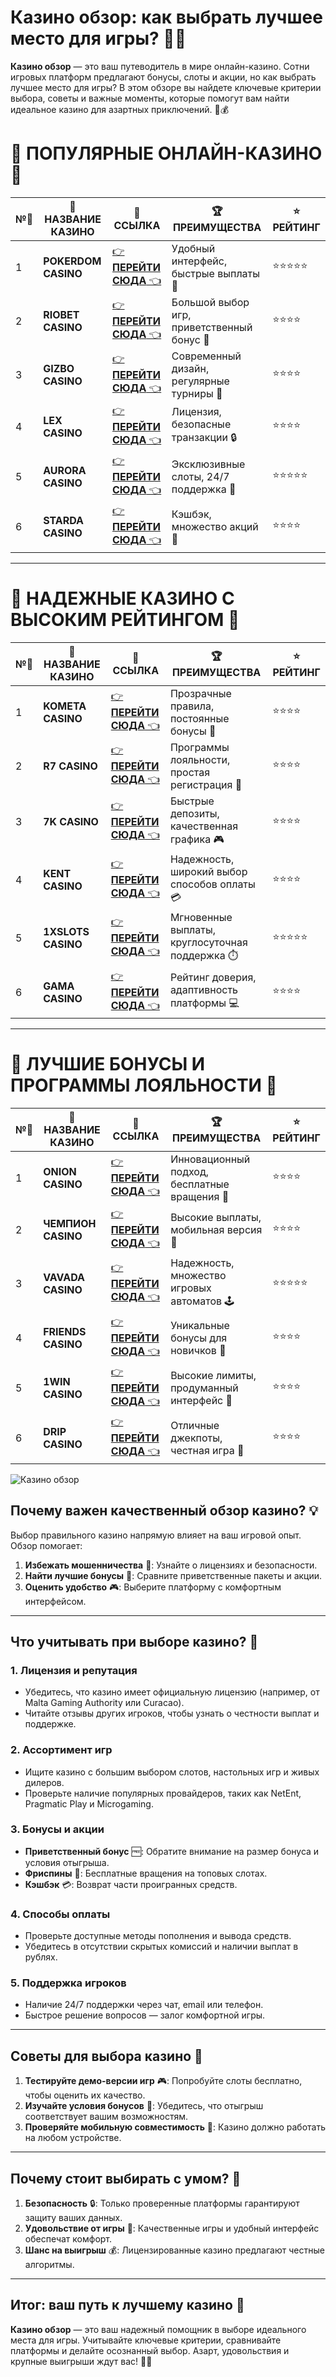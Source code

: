 # Казино обзор: как выбрать лучшее место для игры? 🎰✨

**Казино обзор** — это ваш путеводитель в мире онлайн-казино. Сотни игровых платформ предлагают бонусы, слоты и акции, но как выбрать лучшее место для игры? В этом обзоре вы найдете ключевые критерии выбора, советы и важные моменты, которые помогут вам найти идеальное казино для азартных приключений. 🎲💰

# 🌟 ПОПУЛЯРНЫЕ ОНЛАЙН-КАЗИНО 🌟

| №️⃣ | 🎰 НАЗВАНИЕ КАЗИНО                       | 🔗 ССЫЛКА                                                                          | 🏆 ПРЕИМУЩЕСТВА                              | ⭐ РЕЙТИНГ |
|-----|------------------------------------------|------------------------------------------------------------------------------------|---------------------------------------------|------------|
| 1   | **POKERDOM CASINO**                      | [👉 **ПЕРЕЙТИ СЮДА** 👈](https://brandplay.link/4k77v2yx)                          | Удобный интерфейс, быстрые выплаты 🤑         | ⭐⭐⭐⭐⭐     |
| 2   | **RIOBET CASINO**                        | [👉 **ПЕРЕЙТИ СЮДА** 👈](https://brandplay.link/7xBLTPyj)                          | Большой выбор игр, приветственный бонус 🎁    | ⭐⭐⭐⭐      |
| 3   | **GIZBO CASINO**                         | [👉 **ПЕРЕЙТИ СЮДА** 👈](https://brandplay.link/bprXw4YV)                          | Современный дизайн, регулярные турниры 🏅      | ⭐⭐⭐⭐      |
| 4   | **LEX CASINO**                           | [👉 **ПЕРЕЙТИ СЮДА** 👈](https://brandplay.link/zW4hdDFV)                          | Лицензия, безопасные транзакции 🔒            | ⭐⭐⭐⭐      |
| 5   | **AURORA CASINO**                        | [👉 **ПЕРЕЙТИ СЮДА** 👈](https://10trafic-stat2.com/click/668546556bcc6313411604bd/6766/13032/subaccount) | Эксклюзивные слоты, 24/7 поддержка 🌟         | ⭐⭐⭐⭐⭐     |
| 6   | **STARDA CASINO**                        | [👉 **ПЕРЕЙТИ СЮДА** 👈](https://brandplay.link/fB7xwRFL)                          | Кэшбэк, множество акций 🎉                    | ⭐⭐⭐⭐      |

---

# 🏅 НАДЕЖНЫЕ КАЗИНО С ВЫСОКИМ РЕЙТИНГОМ 🏅

| №️⃣ | 🎰 НАЗВАНИЕ КАЗИНО                       | 🔗 ССЫЛКА                                                                          | 🏆 ПРЕИМУЩЕСТВА                              | ⭐ РЕЙТИНГ |
|-----|------------------------------------------|------------------------------------------------------------------------------------|---------------------------------------------|------------|
| 1   | **KOMETA CASINO**                        | [👉 **ПЕРЕЙТИ СЮДА** 👈](https://brandplay.link/8ZymQJV8)                          | Прозрачные правила, постоянные бонусы 🔄      | ⭐⭐⭐⭐      |
| 2   | **R7 CASINO**                            | [👉 **ПЕРЕЙТИ СЮДА** 👈](https://brandplay.link/bMd3Yjsw)                          | Программы лояльности, простая регистрация 📝   | ⭐⭐⭐⭐      |
| 3   | **7K CASINO**                            | [👉 **ПЕРЕЙТИ СЮДА** 👈](https://brandplay.link/BvQyFShp)                          | Быстрые депозиты, качественная графика 🎮      | ⭐⭐⭐⭐      |
| 4   | **KENT CASINO**                          | [👉 **ПЕРЕЙТИ СЮДА** 👈](https://brandplay.link/Fv2WP3js)                          | Надежность, широкий выбор способов оплаты 💳  | ⭐⭐⭐⭐      |
| 5   | **1XSLOTS CASINO**                       | [👉 **ПЕРЕЙТИ СЮДА** 👈](https://brandplay.link/hSB1khtr)                          | Мгновенные выплаты, круглосуточная поддержка ⏱️| ⭐⭐⭐⭐⭐     |
| 6   | **GAMA CASINO**                          | [👉 **ПЕРЕЙТИ СЮДА** 👈](https://brandplay.link/j6NMKsDz)                          | Рейтинг доверия, адаптивность платформы 💻     | ⭐⭐⭐⭐      |

---

# 🎁 ЛУЧШИЕ БОНУСЫ И ПРОГРАММЫ ЛОЯЛЬНОСТИ 🎁

| №️⃣ | 🎰 НАЗВАНИЕ КАЗИНО                       | 🔗 ССЫЛКА                                                                          | 🏆 ПРЕИМУЩЕСТВА                              | ⭐ РЕЙТИНГ |
|-----|------------------------------------------|------------------------------------------------------------------------------------|---------------------------------------------|------------|
| 1   | **ONION CASINO**                         | [👉 **ПЕРЕЙТИ СЮДА** 👈](https://brandplay.link/zBGRVpQ9)                          | Инновационный подход, бесплатные вращения 🎡  | ⭐⭐⭐⭐      |
| 2   | **ЧЕМПИОН CASINO**                       | [👉 **ПЕРЕЙТИ СЮДА** 👈](https://temon-gter.cfd/go/lRq?p80412p304504pcc44t17455)   | Высокие выплаты, мобильная версия 📱          | ⭐⭐⭐⭐      |
| 3   | **VAVADA CASINO**                        | [👉 **ПЕРЕЙТИ СЮДА** 👈](https://vavadapartner.pro/?promo=ea5c9275-6854-4505-94fc-95ab18221945-linkb2) | Надежность, множество игровых автоматов 🕹️    | ⭐⭐⭐⭐⭐     |
| 4   | **FRIENDS CASINO**                       | [👉 **ПЕРЕЙТИ СЮДА** 👈](https://gofriends.vc/linkb2)                              | Уникальные бонусы для новичков 🤝             | ⭐⭐⭐⭐      |
| 5   | **1WIN CASINO**                          | [👉 **ПЕРЕЙТИ СЮДА** 👈](https://brandplay.link/smXVpBbG)                          | Высокие лимиты, продуманный интерфейс 🎯      | ⭐⭐⭐⭐      |
| 6   | **DRIP CASINO**                          | [👉 **ПЕРЕЙТИ СЮДА** 👈](https://drp-ircp01.com/c07e6a3db)                          | Отличные джекпоты, честная игра 💎            | ⭐⭐⭐⭐      |

![Казино обзор](https://spadok.org.ua/images/bolokhiv/bezdepozytni-poslugy-lavyna.jpg)

## Почему важен качественный обзор казино? 💡

Выбор правильного казино напрямую влияет на ваш игровой опыт. Обзор помогает:  

1. **Избежать мошенничества** 🔐: Узнайте о лицензиях и безопасности.  
2. **Найти лучшие бонусы** 🎁: Сравните приветственные пакеты и акции.  
3. **Оценить удобство** 🎮: Выберите платформу с комфортным интерфейсом.  

---

## Что учитывать при выборе казино? 🎯

### 1. Лицензия и репутация  
- Убедитесь, что казино имеет официальную лицензию (например, от Malta Gaming Authority или Curacao).  
- Читайте отзывы других игроков, чтобы узнать о честности выплат и поддержке.  

### 2. Ассортимент игр  
- Ищите казино с большим выбором слотов, настольных игр и живых дилеров.  
- Проверьте наличие популярных провайдеров, таких как NetEnt, Pragmatic Play и Microgaming.  

### 3. Бонусы и акции  
- **Приветственный бонус** 🆓: Обратите внимание на размер бонуса и условия отыгрыша.  
- **Фриспины** 🎡: Бесплатные вращения на топовых слотах.  
- **Кэшбэк** 💳: Возврат части проигранных средств.  

### 4. Способы оплаты  
- Проверьте доступные методы пополнения и вывода средств.  
- Убедитесь в отсутствии скрытых комиссий и наличии выплат в рублях.  

### 5. Поддержка игроков  
- Наличие 24/7 поддержки через чат, email или телефон.  
- Быстрое решение вопросов — залог комфортной игры.  

---

## Советы для выбора казино 🎲

1. **Тестируйте демо-версии игр** 🎮: Попробуйте слоты бесплатно, чтобы оценить их качество.  
2. **Изучайте условия бонусов** 📖: Убедитесь, что отыгрыш соответствует вашим возможностям.  
3. **Проверяйте мобильную совместимость** 📱: Казино должно работать на любом устройстве.  

---

## Почему стоит выбирать с умом? 🌟

1. **Безопасность** 🔒: Только проверенные платформы гарантируют защиту ваших данных.  
2. **Удовольствие от игры** 🎉: Качественные игры и удобный интерфейс обеспечат комфорт.  
3. **Шанс на выигрыш** 💰: Лицензированные казино предлагают честные алгоритмы.  

---

## Итог: ваш путь к лучшему казино 🎉

**Казино обзор** — это ваш надежный помощник в выборе идеального места для игры. Учитывайте ключевые критерии, сравнивайте платформы и делайте осознанный выбор. Азарт, удовольствия и крупные выигрыши ждут вас! 🎰✨  
